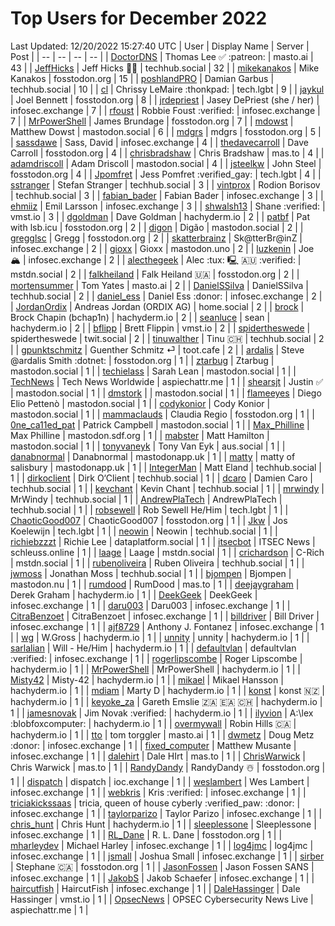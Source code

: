 # Top Users for December 2022
Last Updated: 12/20/2022 15:27:40 UTC
| User | Display Name | Server | Post |
| -- | -- | -- | -- |
| [DoctorDNS](https://masto.ai/@DoctorDNS) | Thomas Lee ✅ :patreon: | masto.ai | 43 |
| [JeffHicks](https://techhub.social/@JeffHicks) | Jeff Hicks 🐶🎼 | techhub.social | 32 |
| [mikekanakos](https://fosstodon.org/@mikekanakos) | Mike Kanakos | fosstodon.org | 15 |
| [poshlandPRO](https://techhub.social/@poshlandPRO) | Damian Garbus | techhub.social | 10 |
| [cl](https://tech.lgbt/@cl) | Chrissy LeMaire :thonkpad: | tech.lgbt | 9 |
| [jaykul](https://fosstodon.org/@jaykul) | Joel Bennett | fosstodon.org | 8 |
| [jrdepriest](https://infosec.exchange/@jrdepriest) | Jasey DePriest (she / her) | infosec.exchange | 7 |
| [rfoust](https://infosec.exchange/@rfoust) | Robbie Foust :verified: | infosec.exchange | 7 |
| [MrPowerShell](https://fosstodon.org/@MrPowerShell) | James Brundage | fosstodon.org | 7 |
| [mdowst](https://mastodon.social/@mdowst) | Matthew Dowst | mastodon.social | 6 |
| [mdgrs](https://fosstodon.org/@mdgrs) | mdgrs | fosstodon.org | 5 |
| [sassdawe](https://infosec.exchange/@sassdawe) | Sass, David | infosec.exchange | 4 |
| [thedavecarroll](https://fosstodon.org/@thedavecarroll) | Dave Carroll | fosstodon.org | 4 |
| [chrisbradshaw](https://mas.to/@chrisbradshaw) | Chris Bradshaw | mas.to | 4 |
| [adamdriscoll](https://mastodon.social/@adamdriscoll) | Adam Driscoll | mastodon.social | 4 |
| [jsteelkw](https://fosstodon.org/@jsteelkw) | John Steel | fosstodon.org | 4 |
| [Jpomfret](https://tech.lgbt/@Jpomfret) | Jess Pomfret :verified_gay: | tech.lgbt | 4 |
| [sstranger](https://techhub.social/@sstranger) | Stefan Stranger | techhub.social | 3 |
| [vintprox](https://techhub.social/@vintprox) | Rodion Borisov | techhub.social | 3 |
| [fabian_bader](https://infosec.exchange/@fabian_bader) | Fabian Bader | infosec.exchange | 3 |
| [ehmiiz](https://infosec.exchange/@ehmiiz) | Emil Larsson | infosec.exchange | 3 |
| [shwalsh13](https://vmst.io/@shwalsh13) | Shane :verified: | vmst.io | 3 |
| [dgoldman](https://hachyderm.io/@dgoldman) | Dave Goldman | hachyderm.io | 2 |
| [patbf](https://fosstodon.org/@patbf) | Pat with lsb.icu | fosstodon.org | 2 |
| [digon](https://mastodon.social/@digon) | Digão | mastodon.social | 2 |
| [gregglsc](https://fosstodon.org/@gregglsc) | Gregg | fosstodon.org | 2 |
| [skatterbrainz](https://infosec.exchange/@skatterbrainz) | Sk@tterBr@inZ | infosec.exchange | 2 |
| [gioxx](https://mastodon.uno/@gioxx) | Gioxx | mastodon.uno | 2 |
| [luzkenin](https://infosec.exchange/@luzkenin) | Joe 🏔️ | infosec.exchange | 2 |
| [alecthegeek](https://mstdn.social/@alecthegeek) | Alec :tux: 🖳 🇦🇺 :verified: | mstdn.social | 2 |
| [falkheiland](https://fosstodon.org/@falkheiland) | Falk Heiland 🇺🇦 | fosstodon.org | 2 |
| [mortensummer](https://masto.ai/@mortensummer) | Tom Yates | masto.ai | 2 |
| [DanielSSilva](https://techhub.social/@DanielSSilva) | DanielSSilva | techhub.social | 2 |
| [daniel_ess](https://infosec.exchange/@daniel_ess) | Daniel Ess :donor: | infosec.exchange | 2 |
| [JordanOrdix](https://home.social/@JordanOrdix) | Andreas Jordan (ORDIX AG) | home.social | 2 |
| [brock](https://hachyderm.io/@brock) | Brock Chapin (bchap1n) | hachyderm.io | 2 |
| [seanluce](https://hachyderm.io/@seanluce) | sean | hachyderm.io | 2 |
| [bflipp](https://vmst.io/@bflipp) | Brett Flippin | vmst.io | 2 |
| [spidertheswede](https://twit.social/@spidertheswede) | spidertheswede | twit.social | 2 |
| [tinuwalther](https://techhub.social/@tinuwalther) | Tinu 🇨🇭 | techhub.social | 2 |
| [gpunktschmitz](https://toot.cafe/@gpunktschmitz) | Guenther Schmitz ⏎ | toot.cafe | 2 |
| [ardalis](https://fosstodon.org/@ardalis) | Steve @ardalis Smith :dotnet: | fosstodon.org | 1 |
| [ztarbug](https://mastodon.social/@ztarbug) | Ztarbug | mastodon.social | 1 |
| [techielass](https://mastodon.social/@techielass) | Sarah Lean | mastodon.social | 1 |
| [TechNews](https://aspiechattr.me/@TechNews) | Tech News Worldwide | aspiechattr.me | 1 |
| [shearsjt](https://mastodon.social/@shearsjt) | Justin ✅ | mastodon.social | 1 |
| [dmstork](https://mastodon.social/@dmstork) |  | mastodon.social | 1 |
| [flameeyes](https://mastodon.social/@flameeyes) | Diego Elio Pettenò | mastodon.social | 1 |
| [codykonior](https://mastodon.social/@codykonior) | Cody Konior | mastodon.social | 1 |
| [mammaclauds](https://fosstodon.org/@mammaclauds) | Claudia Regio | fosstodon.org | 1 |
| [0ne_ca11ed_pat](https://mastodon.social/@0ne_ca11ed_pat) | Patrick Campbell | mastodon.social | 1 |
| [Max_Philline](https://mastodon.sdf.org/@Max_Philline) | Max Philline | mastodon.sdf.org | 1 |
| [mabster](https://mastodon.social/@mabster) | Matt Hamilton | mastodon.social | 1 |
| [tonyvaneyk](https://aus.social/@tonyvaneyk) | Tony Van Eyk | aus.social | 1 |
| [danabnormal](https://mastodonapp.uk/@danabnormal) | Danabnormal | mastodonapp.uk | 1 |
| [matty](https://mastodonapp.uk/@matty) | matty of salisbury | mastodonapp.uk | 1 |
| [IntegerMan](https://techhub.social/@IntegerMan) | Matt Eland | techhub.social | 1 |
| [dirkoclient](https://techhub.social/@dirkoclient) | Dirk O‘Client | techhub.social | 1 |
| [dcaro](https://techhub.social/@dcaro) | Damien Caro | techhub.social | 1 |
| [kevchant](https://techhub.social/@kevchant) | Kevin Chant | techhub.social | 1 |
| [mrwindy](https://techhub.social/@mrwindy) | MrWindy | techhub.social | 1 |
| [AndrewPlaTech](https://techhub.social/@AndrewPlaTech) | AndrewPlaTech | techhub.social | 1 |
| [robsewell](https://tech.lgbt/@robsewell) | Rob Sewell He/Him | tech.lgbt | 1 |
| [ChaoticGood007](https://fosstodon.org/@ChaoticGood007) | ChaoticGood007 | fosstodon.org | 1 |
| [Jkw](https://tech.lgbt/@Jkw) | Jos Koelewijn | tech.lgbt | 1 |
| [neowin](https://techhub.social/@neowin) | Neowin | techhub.social | 1 |
| [richiebzzzt](https://dataplatform.social/@richiebzzzt) | Richie Lee | dataplatform.social | 1 |
| [itsecbot](https://schleuss.online/@itsecbot) | ITSEC News | schleuss.online | 1 |
| [laage](https://mstdn.social/@laage) | Laage | mstdn.social | 1 |
| [crichardson](https://mstdn.social/@crichardson) | C-Rich | mstdn.social | 1 |
| [rubenoliveira](https://techhub.social/@rubenoliveira) | Ruben Oliveira | techhub.social | 1 |
| [jwmoss](https://techhub.social/@jwmoss) | Jonathan Moss | techhub.social | 1 |
| [bjompen](https://mastodon.nu/@bjompen) | Bjompen | mastodon.nu | 1 |
| [rumdood](https://mas.to/@rumdood) | RumDood | mas.to | 1 |
| [deejaygraham](https://hachyderm.io/@deejaygraham) | Derek Graham | hachyderm.io | 1 |
| [DeekGeek](https://infosec.exchange/@DeekGeek) | DeekGeek | infosec.exchange | 1 |
| [daru003](https://infosec.exchange/@daru003) | Daru003 | infosec.exchange | 1 |
| [CitraBenzoet](https://infosec.exchange/@CitraBenzoet) | CitraBenzoet | infosec.exchange | 1 |
| [billdriver](https://infosec.exchange/@billdriver) | Bill Driver | infosec.exchange | 1 |
| [ajf8729](https://infosec.exchange/@ajf8729) | Anthony J. Fontanez | infosec.exchange | 1 |
| [wg](https://hachyderm.io/@wg) | W.Gross | hachyderm.io | 1 |
| [unnity](https://hachyderm.io/@unnity) | unnity | hachyderm.io | 1 |
| [sarlalian](https://hachyderm.io/@sarlalian) | Will - He/Him | hachyderm.io | 1 |
| [defaultvlan](https://infosec.exchange/@defaultvlan) | defaultvlan :verified: | infosec.exchange | 1 |
| [rogerlipscombe](https://hachyderm.io/@rogerlipscombe) | Roger Lipscombe | hachyderm.io | 1 |
| [MrPowerShell](https://hachyderm.io/@MrPowerShell) | MrPowerShell | hachyderm.io | 1 |
| [Misty42](https://hachyderm.io/@Misty42) | Misty-42 | hachyderm.io | 1 |
| [mikael](https://hachyderm.io/@mikael) | Mikael Hansson | hachyderm.io | 1 |
| [mdiam](https://hachyderm.io/@mdiam) | Marty D | hachyderm.io | 1 |
| [konst](https://hachyderm.io/@konst) | konst 🇳🇿 | hachyderm.io | 1 |
| [keyoke_za](https://hachyderm.io/@keyoke_za) | Gareth Emslie 🇿🇦 🇪🇦 🇨🇭 | hachyderm.io | 1 |
| [jamesnovak](https://hachyderm.io/@jamesnovak) | Jim Novak :verified: | hachyderm.io | 1 |
| [ilyvion](https://hachyderm.io/@ilyvion) | A:\lex :blobfoxcomputer: | hachyderm.io | 1 |
| [overmywall](https://hachyderm.io/@overmywall) | Robin Hills 🇨🇦 | hachyderm.io | 1 |
| [tto](https://masto.ai/@tto) | tom torggler | masto.ai | 1 |
| [dwmetz](https://infosec.exchange/@dwmetz) | Doug Metz :donor: | infosec.exchange | 1 |
| [fixed_computer](https://infosec.exchange/@fixed_computer) | Matthew Musante | infosec.exchange | 1 |
| [dalehirt](https://mas.to/@dalehirt) | Dale HIrt | mas.to | 1 |
| [ChrisWarwick](https://mas.to/@ChrisWarwick) | Chris Warwick | mas.to | 1 |
| [RandyDandy](https://fosstodon.org/@RandyDandy) | RandyDandy ☃️ | fosstodon.org | 1 |
| [dispatch](https://ioc.exchange/@dispatch) | dispatch | ioc.exchange | 1 |
| [weslambert](https://infosec.exchange/@weslambert) | Wes Lambert | infosec.exchange | 1 |
| [webkris](https://infosec.exchange/@webkris) | Kris :verified: | infosec.exchange | 1 |
| [triciakickssaas](https://infosec.exchange/@triciakickssaas) | tricia, queen of house cyberly :verified_paw: :donor: | infosec.exchange | 1 |
| [taylorparizo](https://infosec.exchange/@taylorparizo) | Taylor Parizo | infosec.exchange | 1 |
| [chris_hunt](https://hachyderm.io/@chris_hunt) | Chris Hunt | hachyderm.io | 1 |
| [sleeplessone](https://infosec.exchange/@sleeplessone) | Sleeplessone | infosec.exchange | 1 |
| [RL_Dane](https://fosstodon.org/@RL_Dane) | R. L. Dane | fosstodon.org | 1 |
| [mharleydev](https://infosec.exchange/@mharleydev) | Michael Harley | infosec.exchange | 1 |
| [log4jmc](https://infosec.exchange/@log4jmc) | log4jmc | infosec.exchange | 1 |
| [jsmall](https://infosec.exchange/@jsmall) | Joshua Small | infosec.exchange | 1 |
| [sirber](https://fosstodon.org/@sirber) | Stephane 🇨🇦 | fosstodon.org | 1 |
| [JasonFossen](https://infosec.exchange/@JasonFossen) | Jason Fossen SANS | infosec.exchange | 1 |
| [JakobS](https://infosec.exchange/@JakobS) | Jakob Schaefer | infosec.exchange | 1 |
| [haircutfish](https://infosec.exchange/@haircutfish) | HaircutFish | infosec.exchange | 1 |
| [DaleHassinger](https://vmst.io/@DaleHassinger) | Dale Hassinger | vmst.io | 1 |
| [OpsecNews](https://aspiechattr.me/@OpsecNews) | OPSEC Cybersecurity News Live | aspiechattr.me | 1 |
